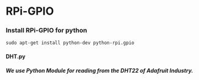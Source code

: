 # RPi-GPIO

### Install RPi-GPIO for python
```
sudo apt-get install python-dev python-rpi.gpio
```

#### DHT.py
##### We use Python Module for reading from the DHT22 of Adafruit Industry.
